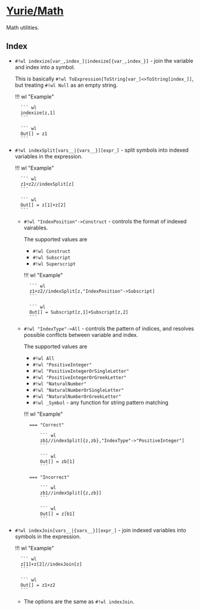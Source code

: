 # [Yurie/Math](https://github.com/yuriever/Yurie-Math)

Math utilities.

## Index

* `#!wl indexize[var_,index_]|indexize[{var_,index_}]` - join the variable and index into a symbol.

    This is basically `#!wl ToExpression[ToString[var_]<>ToString[index_]]`, but treating `#!wl Null` as an empty string.

    !!! wl "Example"

        ``` wl
        indexize[z,1]
        ```

        ``` wl
        Out[] = z1
        ```

* `#!wl indexSplit[vars__|{vars__}][expr_]` - split symbols into indexed variables in the expression.

    !!! wl "Example"

        ``` wl
        z1+z2//indexSplit[z]
        ```

        ``` wl
        Out[] = z[1]+z[2]
        ```

    * `#!wl "IndexPosition"->Construct` - controls the format of indexed vairables.

        The supported values are

        * `#!wl Construct`
        * `#!wl Subscript`
        * `#!wl Superscript`

        !!! wl "Example"

            ``` wl
            z1+z2//indexSplit[z,"IndexPosition"->Subscript]
            ```

            ``` wl
            Out[] = Subscript[z,1]+Subscript[z,2]
            ```

    * `#!wl "IndexType"->All` - controls the pattern of indices, and resolves possible conflicts between variable and index.

        The supported values are

        * `#!wl All`
        * `#!wl "PositiveInteger"`
        * `#!wl "PositiveIntegerOrSingleLetter"`
        * `#!wl "PositiveIntegerOrGreekLetter"`
        * `#!wl "NaturalNumber"`
        * `#!wl "NaturalNumberOrSingleLetter"`
        * `#!wl "NaturalNumberOrGreekLetter"`
        * `#!wl _Symbol` - any function for string pattern matching

        !!! wl "Example"

            === "Correct"

                ``` wl
                zb1//indexSplit[{z,zb},"IndexType"->"PositiveInteger"]
                ```

                ``` wl
                Out[] = zb[1]
                ```

            === "Incorrect"

                ``` wl
                zb1//indexSplit[{z,zb}]
                ```

                ``` wl
                Out[] = z[b1]
                ```

* `#!wl indexJoin[vars__|{vars__}][expr_]` - join indexed variables into symbols in the expression.

    !!! wl "Example"

        ``` wl
        z[1]+z[2]//indexJoin[z]
        ```

        ``` wl
        Out[] = z1+z2
        ```

    * The options are the same as `#!wl indexJoin`.
